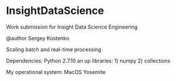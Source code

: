 # InsightDataScience
Work submission for Insight Data Science Engineering

@author Sergey Kostenko

Scaling batch and real-time processing

Dependencies:
Python 2.7.10 an up
	libraries:
		1) numpy
		2) collections

My operational system:
	MacOS Yosemite
